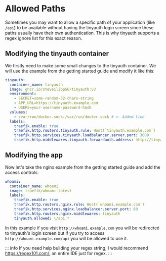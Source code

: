 # Allowed Paths

Sometimes you may want to allow a specific path of your application (like `/api`) to be available without having the tinyauth login screen since these paths usually have their own authentication. This is why tinyauth supports a regex ignore list for this exact reason.

## Modifying the tinyauth container

We firstly need to make some small changes to the tinyauth container. We will use the example from the getting started guide and modify it like this:

```yaml
tinyauth:
  container_name: tinyauth
  image: ghcr.io/steveiliop56/tinyauth:v3
  environment:
    - SECRET=some-random-32-chars-string
    - APP_URL=https://tinyauth.example.com
    - USERS=your-username-password-hash
  volumes:
    - /var/run/docker.sock:/var/run/docker.sock # <- Added line
  labels:
    traefik.enable: true
    traefik.http.routers.tinyauth.rule: Host(`tinyauth.example.com`)
    traefik.http.services.tinyauth.loadbalancer.server.port: 3000
    traefik.http.middlewares.tinyauth.forwardauth.address: http://tinyauth:3000/api/auth/traefik
```

## Modifying the app

Now let's take the nginx example from the getting started guide and add the access controls:

```yaml
whoami:
  container_name: whoami
  image: traefik/whoami:latest
  labels:
    traefik.enable: true
    traefik.http.routers.nginx.rule: Host(`whoami.example.com`)
    traefik.http.services.nginx.loadbalancer.server.port: 80
    traefik.http.routers.nginx.middlewares: tinyauth
    tinyauth.allowed: \/api.*
```

In this example if you visit `http://whoami.example.com` you will be redirected to tinyauth's login screen but if you try to access `http://whoami.example.com/api` you will be allowed to use it.

::: info
If you need help building your regex string, I would recommend <https://regex101.com/>, an entire IDE just for regex.
:::
